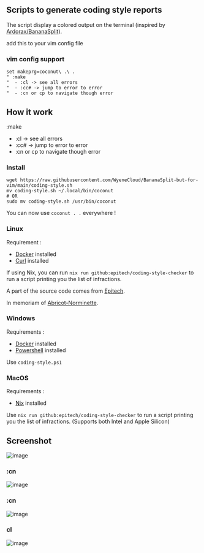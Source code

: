 ## Scripts to generate coding style reports

The script display a colored output on the terminal (inspired by [Ardorax/BananaSplit](https://github.com/Ardorax/BananaSplit)).

add this to your vim config file
### vim config support
```
set makeprg=coconut\ .\ .
" :make
"  - :cl -> see all errors
"  - :cc# -> jump to error to error
"  - :cn or cp to navigate though error
```

## How it work 
:make
 - :cl -> see all errors
 - :cc# -> jump to error to error
 - :cn or cp to navigate though error

### Install
```
wget https://raw.githubusercontent.com/WyeneCloud/BananaSplit-but-for-vim/main/coding-style.sh
mv coding-style.sh ~/.local/bin/coconut
# OR
sudo mv coding-style.sh /usr/bin/coconut
```
You can now use `coconut . .` everywhere !

### Linux

Requirement :

- [Docker](https://docs.docker.com/engine/install/) installed
- [Curl](https://curl.se/download.html) installed

If using Nix, you can run `nix run github:epitech/coding-style-checker` to run a script printing you the list of infractions.

A part of the source code comes from [Epitech](https://github.com/Epitech).

In memoriam of [Abricot-Norminette](https://github.com/Just1truc/Abricot-Norminette).

### Windows

Requirements :

- [Docker](https://docs.docker.com/engine/install/) installed
- [Powershell](https://docs.microsoft.com/en-us/powershell/scripting/install/installing-powershell-on-windows) installed

Use `coding-style.ps1`

### MacOS

Requirements :

- [Nix](https://github.com/DeterminateSystems/nix-installer) installed

Use `nix run github:epitech/coding-style-checker` to run a script printing you the list of infractions.
(Supports both Intel and Apple Silicon)

## Screenshot
![image](https://github.com/WyeneCloud/coconut-macaroons/assets/56542176/feaa543e-3c67-4522-83c1-bc75d2872fbd)
### :cn 
![image](https://github.com/WyeneCloud/coconut-macaroons/assets/56542176/7dc8143c-7045-44af-988c-8ea01a9edb26)
### :cn
![image](https://github.com/WyeneCloud/coconut-macaroons/assets/56542176/10b353ab-3efa-4843-acf3-abb16fce7b6c)
### cl
![image](https://github.com/WyeneCloud/coconut-macaroons/assets/56542176/bb4b1a3d-4ba9-4a47-b895-4615c37f453a)



